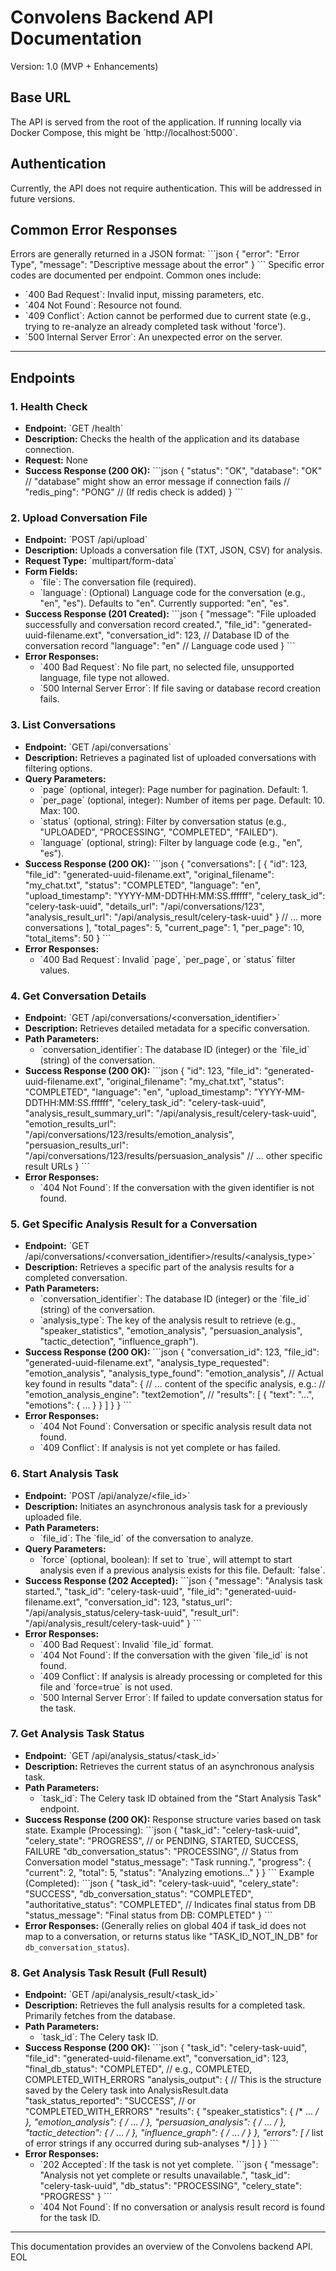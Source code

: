 # Convolens Backend API Documentation

Version: 1.0 (MVP + Enhancements)

## Base URL
The API is served from the root of the application. If running locally via Docker Compose, this might be \`http://localhost:5000\`.

## Authentication
Currently, the API does not require authentication. This will be addressed in future versions.

## Common Error Responses

Errors are generally returned in a JSON format:
\`\`\`json
{
  "error": "Error Type",
  "message": "Descriptive message about the error"
}
\`\`\`
Specific error codes are documented per endpoint. Common ones include:
- \`400 Bad Request\`: Invalid input, missing parameters, etc.
- \`404 Not Found\`: Resource not found.
- \`409 Conflict\`: Action cannot be performed due to current state (e.g., trying to re-analyze an already completed task without 'force').
- \`500 Internal Server Error\`: An unexpected error on the server.

---

## Endpoints

### 1. Health Check

- **Endpoint:** \`GET /health\`
- **Description:** Checks the health of the application and its database connection.
- **Request:** None
- **Success Response (200 OK):**
  \`\`\`json
  {
    "status": "OK",
    "database": "OK"
    // "database" might show an error message if connection fails
    // "redis_ping": "PONG" // (If redis check is added)
  }
  \`\`\`

### 2. Upload Conversation File

- **Endpoint:** \`POST /api/upload\`
- **Description:** Uploads a conversation file (TXT, JSON, CSV) for analysis.
- **Request Type:** \`multipart/form-data\`
- **Form Fields:**
    - \`file\`: The conversation file (required).
    - \`language\`: (Optional) Language code for the conversation (e.g., "en", "es"). Defaults to "en". Currently supported: "en", "es".
- **Success Response (201 Created):**
  \`\`\`json
  {
    "message": "File uploaded successfully and conversation record created.",
    "file_id": "generated-uuid-filename.ext",
    "conversation_id": 123, // Database ID of the conversation record
    "language": "en" // Language code used
  }
  \`\`\`
- **Error Responses:**
    - \`400 Bad Request\`: No file part, no selected file, unsupported language, file type not allowed.
    - \`500 Internal Server Error\`: If file saving or database record creation fails.

### 3. List Conversations

- **Endpoint:** \`GET /api/conversations\`
- **Description:** Retrieves a paginated list of uploaded conversations with filtering options.
- **Query Parameters:**
    - \`page\` (optional, integer): Page number for pagination. Default: 1.
    - \`per_page\` (optional, integer): Number of items per page. Default: 10. Max: 100.
    - \`status\` (optional, string): Filter by conversation status (e.g., "UPLOADED", "PROCESSING", "COMPLETED", "FAILED").
    - \`language\` (optional, string): Filter by language code (e.g., "en", "es").
- **Success Response (200 OK):**
  \`\`\`json
  {
    "conversations": [
      {
        "id": 123,
        "file_id": "generated-uuid-filename.ext",
        "original_filename": "my_chat.txt",
        "status": "COMPLETED",
        "language": "en",
        "upload_timestamp": "YYYY-MM-DDTHH:MM:SS.ffffff",
        "celery_task_id": "celery-task-uuid",
        "details_url": "/api/conversations/123",
        "analysis_result_url": "/api/analysis_result/celery-task-uuid"
      }
      // ... more conversations
    ],
    "total_pages": 5,
    "current_page": 1,
    "per_page": 10,
    "total_items": 50
  }
  \`\`\`
- **Error Responses:**
    - \`400 Bad Request\`: Invalid \`page\`, \`per_page\`, or \`status\` filter values.

### 4. Get Conversation Details

- **Endpoint:** \`GET /api/conversations/<conversation_identifier>\`
- **Description:** Retrieves detailed metadata for a specific conversation.
- **Path Parameters:**
    - \`conversation_identifier\`: The database ID (integer) or the \`file_id\` (string) of the conversation.
- **Success Response (200 OK):**
  \`\`\`json
  {
    "id": 123,
    "file_id": "generated-uuid-filename.ext",
    "original_filename": "my_chat.txt",
    "status": "COMPLETED",
    "language": "en",
    "upload_timestamp": "YYYY-MM-DDTHH:MM:SS.ffffff",
    "celery_task_id": "celery-task-uuid",
    "analysis_result_summary_url": "/api/analysis_result/celery-task-uuid",
    "emotion_results_url": "/api/conversations/123/results/emotion_analysis",
    "persuasion_results_url": "/api/conversations/123/results/persuasion_analysis"
    // ... other specific result URLs
  }
  \`\`\`
- **Error Responses:**
    - \`404 Not Found\`: If the conversation with the given identifier is not found.

### 5. Get Specific Analysis Result for a Conversation

- **Endpoint:** \`GET /api/conversations/<conversation_identifier>/results/<analysis_type>\`
- **Description:** Retrieves a specific part of the analysis results for a completed conversation.
- **Path Parameters:**
    - \`conversation_identifier\`: The database ID (integer) or the \`file_id\` (string) of the conversation.
    - \`analysis_type\`: The key of the analysis result to retrieve (e.g., "speaker_statistics", "emotion_analysis", "persuasion_analysis", "tactic_detection", "influence_graph").
- **Success Response (200 OK):**
  \`\`\`json
  {
    "conversation_id": 123,
    "file_id": "generated-uuid-filename.ext",
    "analysis_type_requested": "emotion_analysis",
    "analysis_type_found": "emotion_analysis", // Actual key found in results
    "data": {
      // ... content of the specific analysis, e.g.:
      // "emotion_analysis_engine": "text2emotion",
      // "results": [ { "text": "...", "emotions": { ... } } ]
    }
  }
  \`\`\`
- **Error Responses:**
    - \`404 Not Found\`: Conversation or specific analysis result data not found.
    - \`409 Conflict\`: If analysis is not yet complete or has failed.

### 6. Start Analysis Task

- **Endpoint:** \`POST /api/analyze/<file_id>\`
- **Description:** Initiates an asynchronous analysis task for a previously uploaded file.
- **Path Parameters:**
    - \`file_id\`: The \`file_id\` of the conversation to analyze.
- **Query Parameters:**
    - \`force\` (optional, boolean): If set to \`true\`, will attempt to start analysis even if a previous analysis exists for this file. Default: \`false\`.
- **Success Response (202 Accepted):**
  \`\`\`json
  {
    "message": "Analysis task started.",
    "task_id": "celery-task-uuid",
    "file_id": "generated-uuid-filename.ext",
    "conversation_id": 123,
    "status_url": "/api/analysis_status/celery-task-uuid",
    "result_url": "/api/analysis_result/celery-task-uuid"
  }
  \`\`\`
- **Error Responses:**
    - \`400 Bad Request\`: Invalid \`file_id\` format.
    - \`404 Not Found\`: If the conversation with the given \`file_id\` is not found.
    - \`409 Conflict\`: If analysis is already processing or completed for this file and \`force=true\` is not used.
    - \`500 Internal Server Error\`: If failed to update conversation status for the task.

### 7. Get Analysis Task Status

- **Endpoint:** \`GET /api/analysis_status/<task_id>\`
- **Description:** Retrieves the current status of an asynchronous analysis task.
- **Path Parameters:**
    - \`task_id\`: The Celery task ID obtained from the "Start Analysis Task" endpoint.
- **Success Response (200 OK):**
  Response structure varies based on task state.
  Example (Processing):
  \`\`\`json
  {
    "task_id": "celery-task-uuid",
    "celery_state": "PROGRESS", // or PENDING, STARTED, SUCCESS, FAILURE
    "db_conversation_status": "PROCESSING", // Status from Conversation model
    "status_message": "Task running.",
    "progress": { "current": 2, "total": 5, "status": "Analyzing emotions..." }
  }
  \`\`\`
  Example (Completed):
  \`\`\`json
  {
    "task_id": "celery-task-uuid",
    "celery_state": "SUCCESS",
    "db_conversation_status": "COMPLETED",
    "authoritative_status": "COMPLETED", // Indicates final status from DB
    "status_message": "Final status from DB: COMPLETED"
  }
  \`\`\`
- **Error Responses:** (Generally relies on global 404 if task_id does not map to a conversation, or returns status like "TASK_ID_NOT_IN_DB" for `db_conversation_status`).

### 8. Get Analysis Task Result (Full Result)

- **Endpoint:** \`GET /api/analysis_result/<task_id>\`
- **Description:** Retrieves the full analysis results for a completed task. Primarily fetches from the database.
- **Path Parameters:**
    - \`task_id\`: The Celery task ID.
- **Success Response (200 OK):**
  \`\`\`json
  {
    "task_id": "celery-task-uuid",
    "file_id": "generated-uuid-filename.ext",
    "conversation_id": 123,
    "final_db_status": "COMPLETED", // e.g., COMPLETED, COMPLETED_WITH_ERRORS
    "analysis_output": {
      // This is the structure saved by the Celery task into AnalysisResult.data
      "task_status_reported": "SUCCESS", // or "COMPLETED_WITH_ERRORS"
      "results": {
        "speaker_statistics": { /* ... */ },
        "emotion_analysis": { /* ... */ },
        "persuasion_analysis": { /* ... */ },
        "tactic_detection": { /* ... */ },
        "influence_graph": { /* ... */ }
      },
      "errors": [ /* list of error strings if any occurred during sub-analyses */ ]
    }
  }
  \`\`\`
- **Error Responses:**
    - \`202 Accepted\`: If the task is not yet complete.
      \`\`\`json
      {
        "message": "Analysis not yet complete or results unavailable.",
        "task_id": "celery-task-uuid",
        "db_status": "PROCESSING",
        "celery_state": "PROGRESS"
      }
      \`\`\`
    - \`404 Not Found\`: If no conversation or analysis result record is found for the task ID.

---
This documentation provides an overview of the Convolens backend API.
EOL
